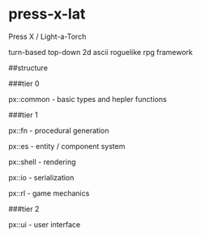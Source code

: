 # press-x-lat

Press X / Light-a-Torch

turn-based top-down 2d ascii roguelike rpg framework

##structure

###tier 0

px::common - basic types and hepler functions

###tier 1

px::fn - procedural generation

px::es - entity / component system

px::shell - rendering

px::io - serialization

px::rl - game mechanics

###tier 2

px::ui - user interface

